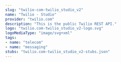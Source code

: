```yaml
---
slug: "twilio-com-twilio_studio_v2"
name: "Twilio - Studio"
provider: "twilio.com"
description: "This is the public Twilio REST API."
logo: "twilio.com-twilio_studio_v2-logo.svg"
logoMediaType: "image/svg+xml"
tags:
- name: "telecom"
- name: "messaging"
stubs: "twilio.com-twilio_studio_v2-stubs.json"
---
```


